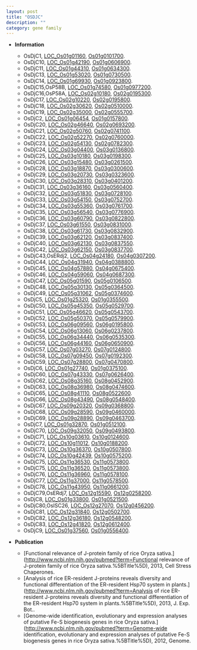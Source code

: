 ```yaml
---
layout: post
title: "OSDJC"
description: ""
category: gene family
---
```


* **Information**  
    + OsDjC1, [LOC_Os01g01160](http://rice.plantbiology.msu.edu/cgi-bin/ORF_infopage.cgi?orf=LOC_Os01g01160), [Os01g0101700](http://rapdb.dna.affrc.go.jp/viewer/gbrowse_details/irgsp1?name=Os01g0101700).
    + OsDjC10, [LOC_Os01g42190](http://rice.plantbiology.msu.edu/cgi-bin/ORF_infopage.cgi?orf=LOC_Os01g42190), [Os01g0606900](http://rapdb.dna.affrc.go.jp/viewer/gbrowse_details/irgsp1?name=Os01g0606900).
    + OsDjC11, [LOC_Os01g44310](http://rice.plantbiology.msu.edu/cgi-bin/ORF_infopage.cgi?orf=LOC_Os01g44310), [Os01g0634300](http://rapdb.dna.affrc.go.jp/viewer/gbrowse_details/irgsp1?name=Os01g0634300).
    + OsDjC13, [LOC_Os01g53020](http://rice.plantbiology.msu.edu/cgi-bin/ORF_infopage.cgi?orf=LOC_Os01g53020), [Os01g0730500](http://rapdb.dna.affrc.go.jp/viewer/gbrowse_details/irgsp1?name=Os01g0730500).
    + OsDjC14, [LOC_Os01g69930](http://rice.plantbiology.msu.edu/cgi-bin/ORF_infopage.cgi?orf=LOC_Os01g69930), [Os01g0923800](http://rapdb.dna.affrc.go.jp/viewer/gbrowse_details/irgsp1?name=Os01g0923800).
    + OsDjC15,OsP58B, [LOC_Os01g74580](http://rice.plantbiology.msu.edu/cgi-bin/ORF_infopage.cgi?orf=LOC_Os01g74580), [Os01g0977200](http://rapdb.dna.affrc.go.jp/viewer/gbrowse_details/irgsp1?name=Os01g0977200).
    + OsDjC16,OsP58A, [LOC_Os02g10180](http://rice.plantbiology.msu.edu/cgi-bin/ORF_infopage.cgi?orf=LOC_Os02g10180), [Os02g0195300](http://rapdb.dna.affrc.go.jp/viewer/gbrowse_details/irgsp1?name=Os02g0195300).
    + OsDjC17, [LOC_Os02g10220](http://rice.plantbiology.msu.edu/cgi-bin/ORF_infopage.cgi?orf=LOC_Os02g10220), [Os02g0195800](http://rapdb.dna.affrc.go.jp/viewer/gbrowse_details/irgsp1?name=Os02g0195800).
    + OsDjC18, [LOC_Os02g30620](http://rice.plantbiology.msu.edu/cgi-bin/ORF_infopage.cgi?orf=LOC_Os02g30620), [Os02g0510000](http://rapdb.dna.affrc.go.jp/viewer/gbrowse_details/irgsp1?name=Os02g0510000).
    + OsDjC19, [LOC_Os02g35000](http://rice.plantbiology.msu.edu/cgi-bin/ORF_infopage.cgi?orf=LOC_Os02g35000), [Os02g0555700](http://rapdb.dna.affrc.go.jp/viewer/gbrowse_details/irgsp1?name=Os02g0555700).
    + OsDjC2, [LOC_Os01g06454](http://rice.plantbiology.msu.edu/cgi-bin/ORF_infopage.cgi?orf=LOC_Os01g06454), [Os01g0157800](http://rapdb.dna.affrc.go.jp/viewer/gbrowse_details/irgsp1?name=Os01g0157800).
    + OsDjC20, [LOC_Os02g46640](http://rice.plantbiology.msu.edu/cgi-bin/ORF_infopage.cgi?orf=LOC_Os02g46640), [Os02g0693200](http://rapdb.dna.affrc.go.jp/viewer/gbrowse_details/irgsp1?name=Os02g0693200).
    + OsDjC21, [LOC_Os02g50760](http://rice.plantbiology.msu.edu/cgi-bin/ORF_infopage.cgi?orf=LOC_Os02g50760), [Os02g0741100](http://rapdb.dna.affrc.go.jp/viewer/gbrowse_details/irgsp1?name=Os02g0741100).
    + OsDjC22, [LOC_Os02g52270](http://rice.plantbiology.msu.edu/cgi-bin/ORF_infopage.cgi?orf=LOC_Os02g52270), [Os02g0760000](http://rapdb.dna.affrc.go.jp/viewer/gbrowse_details/irgsp1?name=Os02g0760000).
    + OsDjC23, [LOC_Os02g54130](http://rice.plantbiology.msu.edu/cgi-bin/ORF_infopage.cgi?orf=LOC_Os02g54130), [Os02g0782300](http://rapdb.dna.affrc.go.jp/viewer/gbrowse_details/irgsp1?name=Os02g0782300).
    + OsDjC24, [LOC_Os03g04400](http://rice.plantbiology.msu.edu/cgi-bin/ORF_infopage.cgi?orf=LOC_Os03g04400), [Os03g0136800](http://rapdb.dna.affrc.go.jp/viewer/gbrowse_details/irgsp1?name=Os03g0136800).
    + OsDjC25, [LOC_Os03g10180](http://rice.plantbiology.msu.edu/cgi-bin/ORF_infopage.cgi?orf=LOC_Os03g10180), [Os03g0198300](http://rapdb.dna.affrc.go.jp/viewer/gbrowse_details/irgsp1?name=Os03g0198300).
    + OsDjC26, [LOC_Os03g15480](http://rice.plantbiology.msu.edu/cgi-bin/ORF_infopage.cgi?orf=LOC_Os03g15480), [Os03g0261500](http://rapdb.dna.affrc.go.jp/viewer/gbrowse_details/irgsp1?name=Os03g0261500).
    + OsDjC28, [LOC_Os03g18870](http://rice.plantbiology.msu.edu/cgi-bin/ORF_infopage.cgi?orf=LOC_Os03g18870), [Os03g0300600](http://rapdb.dna.affrc.go.jp/viewer/gbrowse_details/irgsp1?name=Os03g0300600).
    + OsDjC29, [LOC_Os03g20730](http://rice.plantbiology.msu.edu/cgi-bin/ORF_infopage.cgi?orf=LOC_Os03g20730), [Os03g0323600](http://rapdb.dna.affrc.go.jp/viewer/gbrowse_details/irgsp1?name=Os03g0323600).
    + OsDjC30, [LOC_Os03g28310](http://rice.plantbiology.msu.edu/cgi-bin/ORF_infopage.cgi?orf=LOC_Os03g28310), [Os03g0401200](http://rapdb.dna.affrc.go.jp/viewer/gbrowse_details/irgsp1?name=Os03g0401200).
    + OsDjC31, [LOC_Os03g36160](http://rice.plantbiology.msu.edu/cgi-bin/ORF_infopage.cgi?orf=LOC_Os03g36160), [Os03g0560400](http://rapdb.dna.affrc.go.jp/viewer/gbrowse_details/irgsp1?name=Os03g0560400).
    + OsDjC32, [LOC_Os03g51830](http://rice.plantbiology.msu.edu/cgi-bin/ORF_infopage.cgi?orf=LOC_Os03g51830), [Os03g0728100](http://rapdb.dna.affrc.go.jp/viewer/gbrowse_details/irgsp1?name=Os03g0728100).
    + OsDjC33, [LOC_Os03g54150](http://rice.plantbiology.msu.edu/cgi-bin/ORF_infopage.cgi?orf=LOC_Os03g54150), [Os03g0752700](http://rapdb.dna.affrc.go.jp/viewer/gbrowse_details/irgsp1?name=Os03g0752700).
    + OsDjC34, [LOC_Os03g55360](http://rice.plantbiology.msu.edu/cgi-bin/ORF_infopage.cgi?orf=LOC_Os03g55360), [Os03g0761700](http://rapdb.dna.affrc.go.jp/viewer/gbrowse_details/irgsp1?name=Os03g0761700).
    + OsDjC35, [LOC_Os03g56540](http://rice.plantbiology.msu.edu/cgi-bin/ORF_infopage.cgi?orf=LOC_Os03g56540), [Os03g0776900](http://rapdb.dna.affrc.go.jp/viewer/gbrowse_details/irgsp1?name=Os03g0776900).
    + OsDjC36, [LOC_Os03g60790](http://rice.plantbiology.msu.edu/cgi-bin/ORF_infopage.cgi?orf=LOC_Os03g60790), [Os03g0822800](http://rapdb.dna.affrc.go.jp/viewer/gbrowse_details/irgsp1?name=Os03g0822800).
    + OsDjC37, [LOC_Os03g61550](http://rice.plantbiology.msu.edu/cgi-bin/ORF_infopage.cgi?orf=LOC_Os03g61550), [Os03g0831000](http://rapdb.dna.affrc.go.jp/viewer/gbrowse_details/irgsp1?name=Os03g0831000).
    + OsDjC38, [LOC_Os03g61730](http://rice.plantbiology.msu.edu/cgi-bin/ORF_infopage.cgi?orf=LOC_Os03g61730), [Os03g0832900](http://rapdb.dna.affrc.go.jp/viewer/gbrowse_details/irgsp1?name=Os03g0832900).
    + OsDjC39, [LOC_Os03g62120](http://rice.plantbiology.msu.edu/cgi-bin/ORF_infopage.cgi?orf=LOC_Os03g62120), [Os03g0837400](http://rapdb.dna.affrc.go.jp/viewer/gbrowse_details/irgsp1?name=Os03g0837400).
    + OsDjC40, [LOC_Os03g62130](http://rice.plantbiology.msu.edu/cgi-bin/ORF_infopage.cgi?orf=LOC_Os03g62130), [Os03g0837550](http://rapdb.dna.affrc.go.jp/viewer/gbrowse_details/irgsp1?name=Os03g0837550).
    + OsDjC42, [LOC_Os03g62150](http://rice.plantbiology.msu.edu/cgi-bin/ORF_infopage.cgi?orf=LOC_Os03g62150), [Os03g0837700](http://rapdb.dna.affrc.go.jp/viewer/gbrowse_details/irgsp1?name=Os03g0837700).
    + OsDjC43,OsERdj2, [LOC_Os04g24180](http://rice.plantbiology.msu.edu/cgi-bin/ORF_infopage.cgi?orf=LOC_Os04g24180), [Os04g0307200](http://rapdb.dna.affrc.go.jp/viewer/gbrowse_details/irgsp1?name=Os04g0307200).
    + OsDjC44, [LOC_Os04g31940](http://rice.plantbiology.msu.edu/cgi-bin/ORF_infopage.cgi?orf=LOC_Os04g31940), [Os04g0388800](http://rapdb.dna.affrc.go.jp/viewer/gbrowse_details/irgsp1?name=Os04g0388800).
    + OsDjC45, [LOC_Os04g57880](http://rice.plantbiology.msu.edu/cgi-bin/ORF_infopage.cgi?orf=LOC_Os04g57880), [Os04g0675400](http://rapdb.dna.affrc.go.jp/viewer/gbrowse_details/irgsp1?name=Os04g0675400).
    + OsDjC46, [LOC_Os04g59060](http://rice.plantbiology.msu.edu/cgi-bin/ORF_infopage.cgi?orf=LOC_Os04g59060), [Os04g0687300](http://rapdb.dna.affrc.go.jp/viewer/gbrowse_details/irgsp1?name=Os04g0687300).
    + OsDjC47, [LOC_Os05g01590](http://rice.plantbiology.msu.edu/cgi-bin/ORF_infopage.cgi?orf=LOC_Os05g01590), [Os05g0106500](http://rapdb.dna.affrc.go.jp/viewer/gbrowse_details/irgsp1?name=Os05g0106500).
    + OsDjC48, [LOC_Os05g30130](http://rice.plantbiology.msu.edu/cgi-bin/ORF_infopage.cgi?orf=LOC_Os05g30130), [Os05g0364500](http://rapdb.dna.affrc.go.jp/viewer/gbrowse_details/irgsp1?name=Os05g0364500).
    + OsDjC49, [LOC_Os05g31062](http://rice.plantbiology.msu.edu/cgi-bin/ORF_infopage.cgi?orf=LOC_Os05g31062), [Os05g0374600](http://rapdb.dna.affrc.go.jp/viewer/gbrowse_details/irgsp1?name=Os05g0374600).
    + OsDjC5, [LOC_Os01g25320](http://rice.plantbiology.msu.edu/cgi-bin/ORF_infopage.cgi?orf=LOC_Os01g25320), [Os01g0355500](http://rapdb.dna.affrc.go.jp/viewer/gbrowse_details/irgsp1?name=Os01g0355500).
    + OsDjC50, [LOC_Os05g45350](http://rice.plantbiology.msu.edu/cgi-bin/ORF_infopage.cgi?orf=LOC_Os05g45350), [Os05g0529700](http://rapdb.dna.affrc.go.jp/viewer/gbrowse_details/irgsp1?name=Os05g0529700).
    + OsDjC51, [LOC_Os05g46620](http://rice.plantbiology.msu.edu/cgi-bin/ORF_infopage.cgi?orf=LOC_Os05g46620), [Os05g0543700](http://rapdb.dna.affrc.go.jp/viewer/gbrowse_details/irgsp1?name=Os05g0543700).
    + OsDjC52, [LOC_Os05g50370](http://rice.plantbiology.msu.edu/cgi-bin/ORF_infopage.cgi?orf=LOC_Os05g50370), [Os05g0579900](http://rapdb.dna.affrc.go.jp/viewer/gbrowse_details/irgsp1?name=Os05g0579900).
    + OsDjC53, [LOC_Os06g09560](http://rice.plantbiology.msu.edu/cgi-bin/ORF_infopage.cgi?orf=LOC_Os06g09560), [Os06g0195800](http://rapdb.dna.affrc.go.jp/viewer/gbrowse_details/irgsp1?name=Os06g0195800).
    + OsDjC54, [LOC_Os06g13060](http://rice.plantbiology.msu.edu/cgi-bin/ORF_infopage.cgi?orf=LOC_Os06g13060), [Os06g0237800](http://rapdb.dna.affrc.go.jp/viewer/gbrowse_details/irgsp1?name=Os06g0237800).
    + OsDjC55, [LOC_Os06g34440](http://rice.plantbiology.msu.edu/cgi-bin/ORF_infopage.cgi?orf=LOC_Os06g34440), [Os06g0535300](http://rapdb.dna.affrc.go.jp/viewer/gbrowse_details/irgsp1?name=Os06g0535300).
    + OsDjC56, [LOC_Os06g44160](http://rice.plantbiology.msu.edu/cgi-bin/ORF_infopage.cgi?orf=LOC_Os06g44160), [Os06g0650900](http://rapdb.dna.affrc.go.jp/viewer/gbrowse_details/irgsp1?name=Os06g0650900).
    + OsDjC57, [LOC_Os07g03270](http://rice.plantbiology.msu.edu/cgi-bin/ORF_infopage.cgi?orf=LOC_Os07g03270), [Os07g0124800](http://rapdb.dna.affrc.go.jp/viewer/gbrowse_details/irgsp1?name=Os07g0124800).
    + OsDjC58, [LOC_Os07g09450](http://rice.plantbiology.msu.edu/cgi-bin/ORF_infopage.cgi?orf=LOC_Os07g09450), [Os07g0192300](http://rapdb.dna.affrc.go.jp/viewer/gbrowse_details/irgsp1?name=Os07g0192300).
    + OsDjC59, [LOC_Os07g28800](http://rice.plantbiology.msu.edu/cgi-bin/ORF_infopage.cgi?orf=LOC_Os07g28800), [Os07g0470800](http://rapdb.dna.affrc.go.jp/viewer/gbrowse_details/irgsp1?name=Os07g0470800).
    + OsDjC6, [LOC_Os01g27740](http://rice.plantbiology.msu.edu/cgi-bin/ORF_infopage.cgi?orf=LOC_Os01g27740), [Os01g0375100](http://rapdb.dna.affrc.go.jp/viewer/gbrowse_details/irgsp1?name=Os01g0375100).
    + OsDjC60, [LOC_Os07g43330](http://rice.plantbiology.msu.edu/cgi-bin/ORF_infopage.cgi?orf=LOC_Os07g43330), [Os07g0626400](http://rapdb.dna.affrc.go.jp/viewer/gbrowse_details/irgsp1?name=Os07g0626400).
    + OsDjC62, [LOC_Os08g35160](http://rice.plantbiology.msu.edu/cgi-bin/ORF_infopage.cgi?orf=LOC_Os08g35160), [Os08g0452900](http://rapdb.dna.affrc.go.jp/viewer/gbrowse_details/irgsp1?name=Os08g0452900).
    + OsDjC63, [LOC_Os08g36980](http://rice.plantbiology.msu.edu/cgi-bin/ORF_infopage.cgi?orf=LOC_Os08g36980), [Os08g0474600](http://rapdb.dna.affrc.go.jp/viewer/gbrowse_details/irgsp1?name=Os08g0474600).
    + OsDjC65, [LOC_Os08g41110](http://rice.plantbiology.msu.edu/cgi-bin/ORF_infopage.cgi?orf=LOC_Os08g41110), [Os08g0522600](http://rapdb.dna.affrc.go.jp/viewer/gbrowse_details/irgsp1?name=Os08g0522600).
    + OsDjC66, [LOC_Os08g43490](http://rice.plantbiology.msu.edu/cgi-bin/ORF_infopage.cgi?orf=LOC_Os08g43490), [Os08g0548400](http://rapdb.dna.affrc.go.jp/viewer/gbrowse_details/irgsp1?name=Os08g0548400).
    + OsDjC67, [LOC_Os09g20320](http://rice.plantbiology.msu.edu/cgi-bin/ORF_infopage.cgi?orf=LOC_Os09g20320), [Os09g0368800](http://rapdb.dna.affrc.go.jp/viewer/gbrowse_details/irgsp1?name=Os09g0368800).
    + OsDjC68, [LOC_Os09g28590](http://rice.plantbiology.msu.edu/cgi-bin/ORF_infopage.cgi?orf=LOC_Os09g28590), [Os09g0460000](http://rapdb.dna.affrc.go.jp/viewer/gbrowse_details/irgsp1?name=Os09g0460000).
    + OsDjC69, [LOC_Os09g28890](http://rice.plantbiology.msu.edu/cgi-bin/ORF_infopage.cgi?orf=LOC_Os09g28890), [Os09g0463700](http://rapdb.dna.affrc.go.jp/viewer/gbrowse_details/irgsp1?name=Os09g0463700).
    + OsDjC7, [LOC_Os01g32870](http://rice.plantbiology.msu.edu/cgi-bin/ORF_infopage.cgi?orf=LOC_Os01g32870), [Os01g0512100](http://rapdb.dna.affrc.go.jp/viewer/gbrowse_details/irgsp1?name=Os01g0512100).
    + OsDjC70, [LOC_Os09g32050](http://rice.plantbiology.msu.edu/cgi-bin/ORF_infopage.cgi?orf=LOC_Os09g32050), [Os09g0493800](http://rapdb.dna.affrc.go.jp/viewer/gbrowse_details/irgsp1?name=Os09g0493800).
    + OsDjC71, [LOC_Os10g03610](http://rice.plantbiology.msu.edu/cgi-bin/ORF_infopage.cgi?orf=LOC_Os10g03610), [Os10g0124600](http://rapdb.dna.affrc.go.jp/viewer/gbrowse_details/irgsp1?name=Os10g0124600).
    + OsDjC72, [LOC_Os10g11012](http://rice.plantbiology.msu.edu/cgi-bin/ORF_infopage.cgi?orf=LOC_Os10g11012), [Os10g0188200](http://rapdb.dna.affrc.go.jp/viewer/gbrowse_details/irgsp1?name=Os10g0188200).
    + OsDjC73, [LOC_Os10g36370](http://rice.plantbiology.msu.edu/cgi-bin/ORF_infopage.cgi?orf=LOC_Os10g36370), [Os10g0507800](http://rapdb.dna.affrc.go.jp/viewer/gbrowse_details/irgsp1?name=Os10g0507800).
    + OsDjC74, [LOC_Os10g42439](http://rice.plantbiology.msu.edu/cgi-bin/ORF_infopage.cgi?orf=LOC_Os10g42439), [Os10g0575200](http://rapdb.dna.affrc.go.jp/viewer/gbrowse_details/irgsp1?name=Os10g0575200).
    + OsDjC75, [LOC_Os11g36530](http://rice.plantbiology.msu.edu/cgi-bin/ORF_infopage.cgi?orf=LOC_Os11g36530), [Os11g0573800](http://rapdb.dna.affrc.go.jp/viewer/gbrowse_details/irgsp1?name=Os11g0573800).
    + OsDjC75, [LOC_Os11g36520](http://rice.plantbiology.msu.edu/cgi-bin/ORF_infopage.cgi?orf=LOC_Os11g36520), [Os11g0573800](http://rapdb.dna.affrc.go.jp/viewer/gbrowse_details/irgsp1?name=Os11g0573800).
    + OsDjC76, [LOC_Os11g36960](http://rice.plantbiology.msu.edu/cgi-bin/ORF_infopage.cgi?orf=LOC_Os11g36960), [Os11g0578100](http://rapdb.dna.affrc.go.jp/viewer/gbrowse_details/irgsp1?name=Os11g0578100).
    + OsDjC77, [LOC_Os11g37000](http://rice.plantbiology.msu.edu/cgi-bin/ORF_infopage.cgi?orf=LOC_Os11g37000), [Os11g0578500](http://rapdb.dna.affrc.go.jp/viewer/gbrowse_details/irgsp1?name=Os11g0578500).
    + OsDjC78, [LOC_Os11g43950](http://rice.plantbiology.msu.edu/cgi-bin/ORF_infopage.cgi?orf=LOC_Os11g43950), [Os11g0661200](http://rapdb.dna.affrc.go.jp/viewer/gbrowse_details/irgsp1?name=Os11g0661200).
    + OsDjC79,OsERdj7, [LOC_Os12g15590](http://rice.plantbiology.msu.edu/cgi-bin/ORF_infopage.cgi?orf=LOC_Os12g15590), [Os12g0258200](http://rapdb.dna.affrc.go.jp/viewer/gbrowse_details/irgsp1?name=Os12g0258200).
    + OsDjC8, [LOC_Os01g33800](http://rice.plantbiology.msu.edu/cgi-bin/ORF_infopage.cgi?orf=LOC_Os01g33800), [Os01g0521500](http://rapdb.dna.affrc.go.jp/viewer/gbrowse_details/irgsp1?name=Os01g0521500).
    + OsDjC80,OsISC26, [LOC_Os12g27070](http://rice.plantbiology.msu.edu/cgi-bin/ORF_infopage.cgi?orf=LOC_Os12g27070), [Os12g0456200](http://rapdb.dna.affrc.go.jp/viewer/gbrowse_details/irgsp1?name=Os12g0456200).
    + OsDjC81, [LOC_Os12g31840](http://rice.plantbiology.msu.edu/cgi-bin/ORF_infopage.cgi?orf=LOC_Os12g31840), [Os12g0502700](http://rapdb.dna.affrc.go.jp/viewer/gbrowse_details/irgsp1?name=Os12g0502700).
    + OsDjC82, [LOC_Os12g36180](http://rice.plantbiology.msu.edu/cgi-bin/ORF_infopage.cgi?orf=LOC_Os12g36180), [Os12g0548200](http://rapdb.dna.affrc.go.jp/viewer/gbrowse_details/irgsp1?name=Os12g0548200).
    + OsDjC83, [LOC_Os12g41820](http://rice.plantbiology.msu.edu/cgi-bin/ORF_infopage.cgi?orf=LOC_Os12g41820), [Os12g0612400](http://rapdb.dna.affrc.go.jp/viewer/gbrowse_details/irgsp1?name=Os12g0612400).
    + OsDjC9, [LOC_Os01g37560](http://rice.plantbiology.msu.edu/cgi-bin/ORF_infopage.cgi?orf=LOC_Os01g37560), [Os01g0556400](http://rapdb.dna.affrc.go.jp/viewer/gbrowse_details/irgsp1?name=Os01g0556400).

* **Publication**  
    + [Functional relevance of J-protein family of rice Oryza sativa.](http://www.ncbi.nlm.nih.gov/pubmed?term=Functional relevance of J-protein family of rice Oryza sativa.%5BTitle%5D), 2013, Cell Stress Chaperones.
    + [Analysis of rice ER-resident J-proteins reveals diversity and functional differentiation of the ER-resident Hsp70 system in plants.](http://www.ncbi.nlm.nih.gov/pubmed?term=Analysis of rice ER-resident J-proteins reveals diversity and functional differentiation of the ER-resident Hsp70 system in plants.%5BTitle%5D), 2013, J. Exp. Bot..
    + [Genome-wide identification, evolutionary and expression analyses of putative Fe-S biogenesis genes in rice Oryza sativa.](http://www.ncbi.nlm.nih.gov/pubmed?term=Genome-wide identification, evolutionary and expression analyses of putative Fe-S biogenesis genes in rice Oryza sativa.%5BTitle%5D), 2012, Genome.


